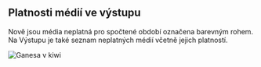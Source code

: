 ﻿---
categories: [kiwi]
layout: kiwi
---
## Platnosti médií ve výstupu
Nově jsou média neplatná pro spočtené období označena barevným rohem. Na Výstupu je také seznam neplatných médií včetně jejich platností.

![Ganesa v kiwi]({{site.url}}/data/ganesakiwi.PNG "Ganesa v kiwi")
